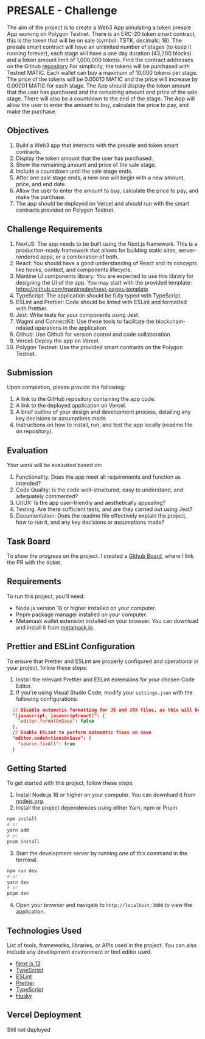 # PRESALE - Challenge

The aim of the project is to create a Web3 App simulating a token presale App working on Polygon Testnet.
There is an ERC-20 token smart contract, this is the token that will be on sale (symbol: TSTK, decimals: 18).
The presale smart contract will have an unlimited number of stages (to keep it running forever), each stage will have a one day duration (43,200 blocks) and a token amount limit of 1,000,000 tokens.
Find the contract addresses on the Github [repository](https://github.com/Beincrypto/web3-assignment-contracts)
For simplicity, the tokens will be purchased with Testnet MATIC.
Each wallet can buy a maximum of 10,000 tokens per stage.
The price of the tokens will be 0.00010 MATIC and the price will increase by 0.00001 MATIC for each stage.
The App should display the token amount that the user has purchased and the remaining amount and price of the sale stage. There will also be a countdown to the end of the stage.
The App will allow the user to enter the amount to buy, calculate the price to pay, and make the purchase.

## Objectives

1. Build a Web3 app that interacts with the presale and token smart contracts.
2. Display the token amount that the user has purchased.
3. Show the remaining amount and price of the sale stage.
4. Include a countdown until the sale stage ends.
5. After one sale stage ends, a new one will begin with a new amount, price, and end date.
6. Allow the user to enter the amount to buy, calculate the price to pay, and make the purchase.
7. The app should be deployed on Vercel and should run with the smart contracts provided on Polygon Testnet.

## Challenge Requirements

1. NextJS: The app needs to be built using the Next.js framework. This is a production-ready framework that allows for building static sites, server-rendered apps, or a combination of both.
2. React: You should have a good understanding of React and its concepts like hooks, context, and components lifecycle.
3. Mantine UI components library: You are expected to use this library for designing the UI of the app. You may start with the provided template: https://github.com/mantinedev/next-pages-template
4. TypeScript: The application should be fully typed with TypeScript.
5. ESLint and Prettier: Code should be linted with ESLint and formatted with Prettier.
6. Jest: Write tests for your components using Jest.
7. Wagmi and ConnectKit: Use these tools to facilitate the blockchain-related operations in the application.
8. Github: Use Github for version control and code collaboration.
9. Vercel: Deploy the app on Vercel.
10. Polygon Testnet: Use the provided smart contracts on the Polygon Testnet.

## Submission

Upon completion, please provide the following:

1. A link to the GitHub repository containing the app code.
2. A link to the deployed application on Vercel.
3. A brief outline of your design and development process, detailing any key decisions or assumptions made.
4. Instructions on how to install, run, and test the app locally (readme file on repository).

## Evaluation

Your work will be evaluated based on:

1. Functionality: Does the app meet all requirements and function as intended?
2. Code Quality: Is the code well-structured, easy to understand, and adequately commented?
3. UI/UX: Is the app user-friendly and aesthetically appealing?
4. Testing: Are there sufficient tests, and are they carried out using Jest?
5. Documentation: Does the readme file effectively explain the project, how to run it, and any key decisions or assumptions made?

## Task Board

To show the progress on the project. I created a [Github Board](https://github.com/users/nico-limo/projects/6/views/1), where I link the PR with the ticket.

## Requirements

To run this project, you'll need:

- Node.js version 18 or higher installed on your computer.
- Pnpm package manager installed on your computer.
- Metamask wallet extension installed on your browser. You can download and install it from [metamask.io](https://metamask.io/).

## Prettier and ESLint Configuration

To ensure that Prettier and ESLint are properly configured and operational in your project, follow these steps:

1. Install the relevant Prettier and ESLint extensions for your chosen Code Editor.
2. If you're using Visual Studio Code, modify your `settings.json` with the following configurations:

```json
  // Disable automatic formatting for JS and JSX files, as this will be handled by ESLint
  "[javascript, javascriptreact]": {
    "editor.formatOnSave": false
  },
  // Enable ESLint to perform automatic fixes on save
  "editor.codeActionsOnSave": {
    "source.fixAll": true
  }
```

## Getting Started

To get started with this project, follow these steps:

1. Install Node.js 18 or higher on your computer. You can download it from [nodejs.org](https://nodejs.org/).
2. Install the project dependencies using either Yarn, npm or Pnpm.

```bash
npm install
# or
yarn add
# or
pnpm install
```

3. Start the development server by running one of this command in the terminal.

```bash
npm run dev
# or
yarn dev
# or
pnpm dev
```

4. Open your browser and navigate to `http://localhost:3000` to view the application.

## Technologies Used

List of tools, frameworks, libraries, or APIs used in the project. You can also include any development environment or text editor used.

- [Next.js 13](https://nextjs.org/docs/getting-started)
- [TypeScript](https://www.typescriptlang.org/)
- [ESLint](https://eslint.org/)
- [Prettier](https://prettier.io/)
- [TypeScript](https://www.typescriptlang.org/)
- [Husky](https://typicode.github.io/husky/)

## Vercel Deployment

Still not deployed
